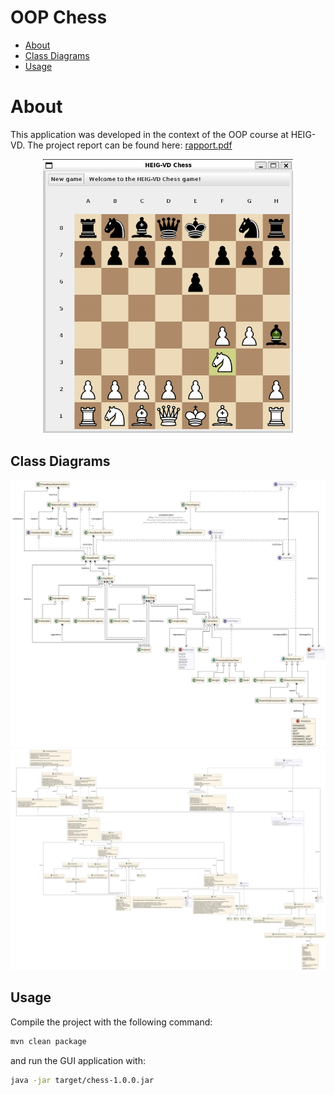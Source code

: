 # OOP Chess

- [About](#about)
- [Class Diagrams](#class-diagrams)
- [Usage](#usage)

# About

This application was developed in the context of the OOP course at HEIG-VD. The
project report can be found here: [rapport.pdf](./docs/rapport.pdf)

<p align="center">
    <img src="./docs/images/checks/knight_move.png" width="400" />
</p>

## Class Diagrams

![](./docs/assets/uml-simple.svg)
![](./docs/assets/uml.svg)

## Usage

Compile the project with the following command:

```bash
mvn clean package
```

and run the GUI application with:

```bash
java -jar target/chess-1.0.0.jar
```
